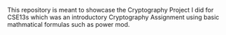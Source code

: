 This repository is meant to showcase the Cryptography Project I did for CSE13s which was an introductory Cryptography Assignment using basic mathmatical formulas such as power mod.
